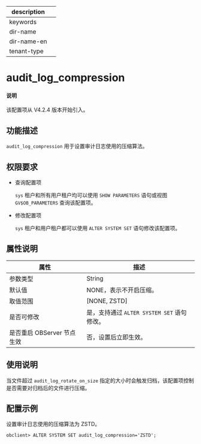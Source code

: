 |description||
|---|---|
|keywords||
|dir-name||
|dir-name-en||
|tenant-type||

# audit_log_compression

<main id="notice" type='explain'>
  <h4>说明</h4>
  <p>该配置项从 V4.2.4 版本开始引入。</p>
</main>

## 功能描述

`audit_log_compression` 用于设置审计日志使用的压缩算法。

## 权限要求

* 查询配置项

  `sys` 租户和所有用户租户均可以使用 `SHOW PARAMETERS` 语句或视图 `GV$OB_PARAMETERS` 查询该配置项。

* 修改配置项

  `sys` 租户和用户租户都可以使用 `ALTER SYSTEM SET` 语句修改该配置项。

## 属性说明

| **属性** | **描述** |
| -------- | -------- |
| 参数类型   | String |
| 默认值     | NONE，表示不开启压缩。 |
| 取值范围   | [NONE, ZSTD]|
| 是否可修改 | 是，支持通过 `ALTER SYSTEM SET` 语句修改。|
| 是否重启 OBServer 节点生效 | 否，设置后立即生效。   |

## 使用说明

当文件超过 `audit_log_rotate_on_size` 指定的大小时会触发归档，该配置项控制是否需要对归档后的文件进行压缩。

## 配置示例

设置审计日志使用的压缩算法为 ZSTD。

```shell
obclient> ALTER SYSTEM SET audit_log_compression='ZSTD';
```
